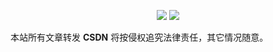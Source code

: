 <p align="center">
  <p align="center">
      <img src="https://github-readme-stats.vercel.app/api?username=Caspian443&count_private=true" />
      <img src="https://repobeats.axiom.co/api/embed/204d4f971425aa6d3eac4ea0bff2787d28d999a2.svg" />
  </p>
</p>

<script src="https://giscus.app/client.js"
        data-repo="Caspian443/Caspian443.github.io"
        data-repo-id="R_kgDONWcQzA"
        data-category="Announcements"
        data-category-id="DIC_kwDONWcQzM4Cw29k"
        data-mapping="pathname"
        data-strict="0"
        data-reactions-enabled="1"
        data-emit-metadata="0"
        data-input-position="bottom"
        data-theme="preferred_color_scheme"
        data-lang="zh-CN"
        crossorigin="anonymous"
        async>
</script>

本站所有文章转发 **CSDN** 将按侵权追究法律责任，其它情况随意。